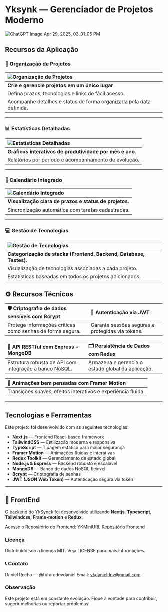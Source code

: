 # Yksynk — Gerenciador de Projetos Moderno

![ChatGPT Image Apr 29, 2025, 03_01_05 PM](https://github.com/user-attachments/assets/7eccc0c6-137f-4c07-83cb-e7f594dc758b)

## Recursos da Aplicação

### 📌 Organização de Projetos

| ![Organização de Projetos](https://github.com/user-attachments/assets/78f97ab0-3c04-4f97-925b-212c40b3c12a) |
|:--|
| **Crie e gerencie projetos em um único lugar** |
| Defina prazos, tecnologias e links de fácil acesso. |
| Acompanhe detalhes e status de forma organizada pela data definida. |

---

### 📊 Estatísticas Detalhadas

| ![Estatísticas Detalhadas](https://github.com/user-attachments/assets/93c9f10f-0276-4b7f-90dd-8423fb360abb) |
|:--|
| **Gráficos interativos de produtividade por mês e ano.** |
| Relatórios por período e acompanhamento de evolução. |

---

### 📅 Calendário Integrado

| ![Calendário Integrado](https://github.com/user-attachments/assets/342c9d69-9678-4883-9072-a4d8a3922ab4) |
|:--|
| **Visualização clara de prazos e status de projetos.** |
| Sincronização automática com tarefas cadastradas. |

---

### 💻 Gestão de Tecnologias

| ![Gestão de Tecnologias](https://github.com/user-attachments/assets/03c8e7ba-1d68-4eea-a610-ba07c3104d2a) |
|:--|
| **Categorização de stacks (Frontend, Backend, Database, Testes).** |
| Visualização de tecnologias associadas a cada projeto. |
| Estatísticas baseadas em todos os projetos adicionados. |

## ⚙️ Recursos Técnicos

| 🛡️ Criptografia de dados sensíveis com **Bcrypt** | 🔐 Autenticação via **JWT** |
|:--|:--|
| Protege informações críticas como senhas de forma segura. | Garante sessões seguras e protegidas via tokens. |

| 🔗 API RESTful com **Express + MongoDB** | 🗂️ Persistência de Dados com **Redux** |
|:--|:--|
| Estrutura robusta de API com integração a banco NoSQL. | Armazena e gerencia o estado global da aplicação. |

| 🎨 Animações bem pensadas com **Framer Motion** |
|:--|
| Transições suaves, efeitos interativos e experiência fluida. |


---
## Tecnologias e Ferramentas

Este projeto foi desenvolvido com as seguintes tecnologias:

- **Next.js** — Frontend React-based framework
- **TailwindCSS** — Estilização moderna e responsiva
- **TypeScript** — Tipagem estática para maior segurança
- **Framer Motion** — Animações fluidas e interativas
- **Redux Toolkit** — Gerenciamento de estado global
- **Node.js & Express** — Backend robusto e escalável
- **MongoDB** — Banco de dados NoSQL flexível
- **Bcrypt** — Criptografia de senhas
- **JWT (JSON Web Token)** — Autenticação segura via token

---

## 🔧 **FrontEnd**  
O backend do YkSynck foi desenvolvido utilizando **Nextjs**, **Typescript**, **Tailwindcss**, **Frame-motion** e **Redux**.

Acesse o Repositório do Frontend: [YKMiniURL Repositório Frontend](https://github.com/Dannick10/yksync_frontend)




### Licença
Distribuído sob a licença MIT. Veja LICENSE para mais informações.

### 📞 Contato
Daniel Rocha — @futurodevdaniel
Email: ykdanieldev@gmail.com

### Observação
Este projeto está em constante evolução. Fique à vontade para contribuir, sugerir melhorias ou reportar problemas!
